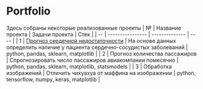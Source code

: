 # Portfolio
Здесь собраны некоторые реализованные проекты
| №  | Название проекта | Задачи проекта | Стек |
| -- | ---------------- | -------------- | ---- |
| 1  | [Прогноз сердечной недостаточности](https://github.com/TashaBal/Portfolio/tree/main/Heart%20Failure%20Prediction)  | На основе данных определить наличие  у пациента сердечно-сосудистых заболеваний  | python, pandas, sklearn, matplotlib  |
| 2  | Прогноз количества пассажиров  | Спрогнозировать число пассажиров авиакомпании помесячно  | python, pandas, sklearn, matplotlib, statsmodels  |
| 3  | Обработка изображений  | Отличить чихуахуа от маффина на изображении  | python, tensorflow, numpy, keras, matplotlib  |
